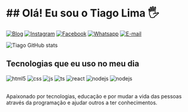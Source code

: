 # ## Olá! Eu sou o Tiago Lima 🖐️

[![Blog](https://img.shields.io/website?label=tiagolima7dev.com&style=for-the-badge&url=https://tiagolima7dev.netlify.app/)](https://tiagolima7dev.netlify.app/)
[![Instagram](https://img.shields.io/badge/Instagram-E4405F?style=for-the-badge&logo=instagram&logoColor=white)](https://www.instagram.com/tiagolimadbvs7/)
[![Facebook](https://img.shields.io/badge/Facebook-1877F2?style=for-the-badge&logo=facebook&logoColor=white)](https://www.facebook.com/tiago.nevesdelima)
[![Whatsapp](https://img.shields.io/badge/WhatsApp-25D366?style=for-the-badge&logo=whatsapp&logoColor=white)](https://api.whatsapp.com/send?phone=5591992806448)
[![E-mail](https://img.shields.io/badge/Gmail-D14836?style=for-the-badge&logo=gmail&logoColor=white
)](https://www.facebook.com/tiago.nevesdelima)

![Tiago GitHub stats](https://github-readme-stats.vercel.app/api?username=tiagoadv7&show_icons=true&theme=dracula&count_private=true)


## Tecnologias que eu uso no meu dia

<div style="display: inline_block">
  <img align="center" alt="html5" src="https://img.shields.io/badge/HTML5-E34F26?style=for-the-badge&logo=html5&logoColor=white" />
  <img align="center" alt="css" src="https://img.shields.io/badge/CSS3-1572B6?style=for-the-badge&logo=css3&logoColor=white" />
  <img align="center" alt="js" src="https://img.shields.io/badge/JavaScript-F7DF1E?style=for-the-badge&logo=javascript&logoColor=black" />
  <img align="center" alt="ts" src="https://img.shields.io/badge/TypeScript-007ACC?style=for-the-badge&logo=typescript&logoColor=white" />
  <img align="center" alt="react" src="https://img.shields.io/badge/React-20232A?style=for-the-badge&logo=react&logoColor=61DAFB" />
  <img align="center" alt="nodejs" src="https://img.shields.io/badge/Node.js-43853D?style=for-the-badge&logo=node.js&logoColor=white" />
  <img align="center" alt="nodejs" src="https://img.shields.io/badge/Vue.js-43853D?style=for-the-badge&logo=node.js&logoColor=white" />
</div><br/>

Apaixonado por tecnologias, educação e por mudar a vida das pessoas através da programação e ajudar outros a ter conhecimentos.
